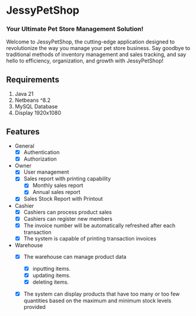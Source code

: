# JessyPetShop
### Your Ultimate Pet Store Management Solution!
Welcome to JessyPetShop, the cutting-edge application designed to revolutionize the way you manage your pet store business. Say goodbye to traditional methods of inventory management and sales tracking, and say hello to efficiency, organization, and growth with JessyPetShop!

## Requirements
1. Java 21
2. Netbeans ^8.2
3. MySQL Database
4. Display 1920x1080

## Features
- General
  * [X] Authentication
  * [X] Authorization
- Owner
  * [X] User management
  * [X] Sales report with printing capability
    - [X] Monthly sales report
    - [X] Annual sales report
  * [X] Sales Stock Report with Printout
- Cashier
  * [X] Cashiers can process product sales
  * [X] Cashiers can register new members
  * [X] The invoice number will be automatically refreshed after each transaction
  * [X] The system is capable of printing transaction invoices
- Warehouse
  * [X] The warehouse can manage product data
      - [X] inputting items.
      - [X] updating items.
      - [X] deleting items.
  * [X] The system can display products that have too many or too few quantities based on the maximum and minimum stock levels provided

